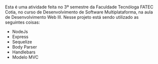 Esta é uma atividade feita no 3º semestre da Faculdade Tecnóloga FATEC Cotia, no curso de Desenvolvimento de Software Multiplataforma, na aula de Desenvolvimento Web III.
Nesse projeto está sendo utilizado as seguintes coisas:
- NodeJs
- Express
- Sequelize
- Body Parser
- Handlebars
- Modelo MVC

